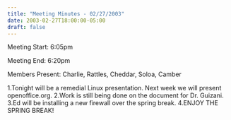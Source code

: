 ```yaml
---
title: "Meeting Minutes - 02/27/2003"
date: 2003-02-27T18:00:00-05:00
draft: false
---
```


Meeting Start: 6:05pm </p><p>
Meeting End: 6:20pm </p><p>
Members Present: Charlie, Rattles, Cheddar, Soloa, Camber </p><p>
1.Tonight will be a remedial Linux presentation. Next week we will present openoffice.org. 2.Work is still being done on the document for Dr. Guizani. 3.Ed will be installing a new firewall over the spring break. 4.ENJOY THE SPRING BREAK!</p>
